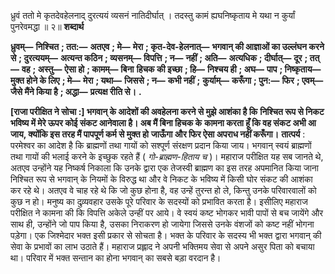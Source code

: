  

ध्रुवं ततो मे कृतदेवहेलनाद् दुरत्ययं व्यसनं नातिदीर्घात् । तदस्तु कामं ह्यघनिष्कृताय मे यथा न कुर्यां पुनरेवमद्धा ॥ २॥ **शब्दार्थ** 

**ध्रुवम्—** **निश्चित** **; तत:—** **अतएव** **; मे—** **मेरा** **; कृत-देव-हेलनात्—** **भगवान् की आज्ञाओं का उल्लंघन करने से** **; दुरत्ययम्—** **अत्यन्त कठिन** **; व्यसनम्—** **विपत्ति** **; न—** **नहीं** **; अति—** **अत्यधिक** **; दीर्घात्—** **दूर** **; तत्—** **वह** **; अस्तु—** **ऐसा हो** **; कामम्—** **बिना** **हिचक की इच्छा** **; हि—** **निश्चय ही** **; अघ—** **पाप** **; निष्कृताय—** **मुक्त होने के लिए** **; मे—** **मेरा** **; यथा—** **जिससे** **; न—** **कभी नहीं** **;** **कुर्याम्—** **करूँगा** **; पुन:—** **फिर** **; एवम्—** **जैसे मैंने किया है** **; अद्धा—** **प्रत्यक्ष रीति से।** **.** 

**[राजा परीक्षित ने सोचा :] भगवान् के आदेशों की अवहेलना करने से मुझे आशंका है कि** **निश्चित रूप से निकट भविष्य में मेरे ऊपर कोई संकट आनेवाला है। अब मैं बिना हिचक के** **कामना करता हूँ कि वह संकट अभी आ जाय, क्योंकि इस तरह मैं पापपूर्ण कर्म से मुक्त हो** **जाऊँगा और फिर ऐसा अपराध नहीं करूँगा।** **तात्पर्य** : परमेश्वर का आदेश है कि ब्राह्मणों तथा गायों को सश्पूर्ण संरक्षण प्रदान किया जाय। भगवान् स्वयं ब्राह्मणों तथा गायों की भलाई करने के इच्छुक रहते हैं ( *गो-ब्राह्मण-हिताय च* )। महाराज परीक्षित यह सब जानते थे, अतएव उन्होंने यह निष्कर्ष निकाला कि उनके द्वारा एक तेजस्वी ब्राह्मण का इस तरह अपमानित किया जाना निश्चित रूप से भगवान् के नियमों के विरुद्ध था और वे निकट के भविष्य में किसी घोर संकट की आशंका कर रहे थे। अतएव वे चाह रहे थे कि जो कुछ होना है, वह उन्हें तुरन्त हो ले, किन्तु उनके परिवारवालों को कुछ न हो। मनुष्य का दुव्र्यवहार उसके पूरे परिवार के सदस्यों को प्रभावित करता है। इसीलिए महाराज परीक्षित ने कामना की कि विपत्ति अकेले उन्हीं पर आये। वे स्वयं कष्ट भोगकर भावी पापों से बच जायेंगे और साथ ही, उन्होंने जो पाप किया है, उसका निराकरण हो जायेगा जिससे उनके वंशजों को कष्ट नहीं भोगना पड़ेगा। एक जिश्मेदार भक्त इसी प्रकार से सोचता है। भक्त के परिवार के सदस्य भी भक्त द्वारा भगवान् की सेवा के प्रभावों का लाभ उठाते हैं। महाराज प्रह्लाद ने अपनी भक्तिमय सेवा से अपने असुर पिता को बचाया था। परिवार में भक्त सन्तान का होना भगवान् का सबसे बड़ा वरदान है। 